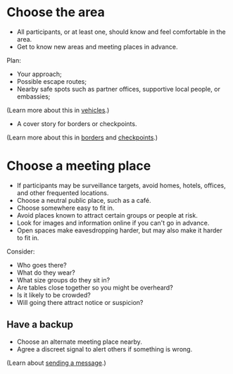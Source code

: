 [Title]: # (Location)
[Order]: # (1)

# Choose the area 

*	All participants, or at least one, should know and feel comfortable in the area. 
*	Get to know new areas and meeting places in advance. 

Plan:
*	Your approach;
*	Possible escape routes;
*	Nearby safe spots such as partner offices, supportive local people, or embassies;

(Learn more about this in [vehicles](umbrella://lesson/vehicles).)

*   A cover story for borders or checkpoints.

(Learn more about this in [borders](umbrella://lesson/borders) and [checkpoints](umbrella://lesson/checkpoints).)

# Choose a meeting place

*	If participants may be surveillance targets, avoid homes, hotels, offices, and other frequented locations.  
*	Choose a neutral public place, such as a café. 
*	Choose somewhere easy to fit in.
*	Avoid places known to attract certain groups or people at risk. 
*	Look for images and information online if you can't go in advance.
*	Open spaces make eavesdropping harder, but may also make it harder to fit in.

Consider:

*   Who goes there?
*   What do they wear?
*   What size groups do they sit in?
*   Are tables close together so you might be overheard?
*   Is it likely to be crowded?
*   Will going there attract notice or suspicion?

## Have a backup

*	Choose an alternate meeting place nearby.
*	Agree a discreet signal to alert others if something is wrong.

(Learn about [sending a message](umbrella://lesson/sending-a-message).)
